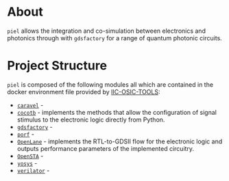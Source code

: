 # About

`piel` allows the integration and co-simulation between electronics and photonics through with `gdsfactory` for a range
of quantum photonic circuits.

# Project Structure

`piel` is composed of the following modules all which are contained in the docker environment file provided by [IIC-OSIC-TOOLS](https://github.com/iic-jku/iic-osic-tools):
* [`caravel`]() -
* [`cocotb`](https://github.com/cocotb/cocotb) - implements the methods that allow the configuration of signal
  stimulus to the electronic logic directly from Python.
* [`gdsfactory`]() -
* [`porf`]() -
* [`OpenLane`](https://github.com/The-OpenROAD-Project/OpenLane) - implements the RTL-to-GDSII flow for the
  electronic logic and outputs performance parameters of the implemented circuitry.
* [`OpenSTA`]() -
* [`yosys`]() -
* [`verilator`]() -
